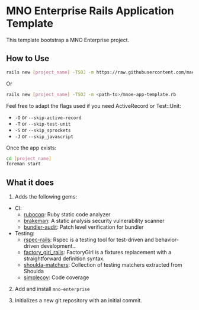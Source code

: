 # MNO Enterprise Rails Application Template

This template bootstrap a MNO Enterprise project.

## How to Use

```bash
rails new [project_name] -TSOJ -m https://raw.githubusercontent.com/maestrano/mno-enterprise/master/rails-template/mnoe-app-template.rb
```

Or

```bash
rails new [project_name] -TSOJ -m <path-to>/mnoe-app-template.rb
```

Feel free to adapt the flags used if you need ActiveRecord or Test::Unit:

* `-O` or `--skip-active-record`
* `-T` or `--skip-test-unit`
* `-S` or `--skip_sprockets`
* `-J` or `--skip_javascript`

Once the app exists:

```bash
cd [project_name]
foreman start
```

## What it does

1. Adds the following gems:
  - CI:
    - [rubocop](https://github.com/bbatsov/rubocop): Ruby static code analyzer
    - [brakeman](https://github.com/presidentbeef/brakeman): A static analysis security vulnerability scanner
    - [bundler-audit](https://github.com/rubysec/bundler-audit): Patch level verification for bundler
  - Testing:
    - [rspec-rails](https://github.com/rspec/rspec-rails): Rspec is a testing tool for test-driven and behavior-driven development..
    - [factory_girl_rails](https://github.com/thoughtbot/factory_girl): FactoryGirl is a fixtures replacement with a straightforward definition syntax.
    - [shoulda-matchers](https://github.com/thoughtbot/shoulda-matchers): Collection of testing matchers extracted from Shoulda
    - [simplecov](https://github.com/colszowka/simplecov): Code coverage

2. Add and install `mno-enterprise`

3. Initializes a new git repository with an initial commit.
